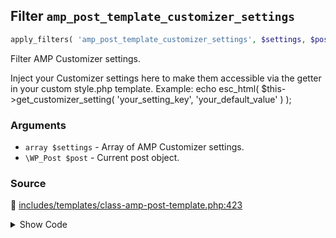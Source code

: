 ## Filter `amp_post_template_customizer_settings`

```php
apply_filters( 'amp_post_template_customizer_settings', $settings, $post );
```

Filter AMP Customizer settings.

Inject your Customizer settings here to make them accessible via the getter in your custom style.php template.
 Example:
     echo esc_html( $this-&gt;get_customizer_setting( &#039;your_setting_key&#039;, &#039;your_default_value&#039; ) );

### Arguments

* `array $settings` - Array of AMP Customizer settings.
* `\WP_Post $post` - Current post object.

### Source

:link: [includes/templates/class-amp-post-template.php:423](/includes/templates/class-amp-post-template.php#L423)

<details>
<summary>Show Code</summary>

```php
$this->add_data_by_key( 'customizer_settings', apply_filters( 'amp_post_template_customizer_settings', $settings, $this->post ) );
```

</details>
